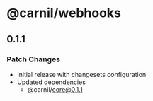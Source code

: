 # @carnil/webhooks

## 0.1.1

### Patch Changes

- Initial release with changesets configuration
- Updated dependencies
  - @carnil/core@0.1.1
